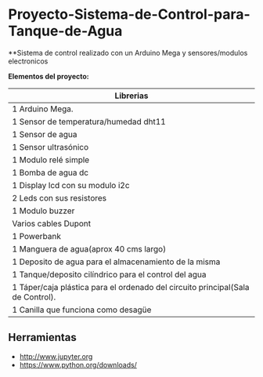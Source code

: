 # Proyecto-Sistema-de-Control-para-Tanque-de-Agua

**Sistema de control realizado con un Arduino Mega  y sensores/modulos electronicos

**Elementos del proyecto:**

| Librerias | 
| ------------- | 
| 1 Arduino Mega. |
| 1 Sensor de temperatura/humedad dht11 |
| 1 Sensor de agua |
| 1 Sensor ultrasónico |
| 1 Modulo relé simple |
| 1 Bomba de agua dc |
| 1 Display lcd con su modulo i2c |
| 2 Leds con sus resistores |
| 1 Modulo buzzer |
| Varios cables Dupont  |
| 1 Powerbank |
| 1 Manguera de agua(aprox 40 cms largo)|
| 1 Deposito de agua para el almacenamiento de la misma |
| 1 Tanque/deposito cilíndrico para el control del agua |
| 1 Táper/caja plástica para el ordenado del circuito principal(Sala de Control). |
| 1 Canilla que funciona como desagüe |

## Herramientas
- http://www.jupyter.org
- https://www.python.org/downloads/
